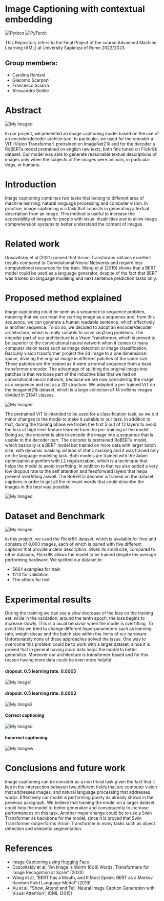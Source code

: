 # Image Captioning with contextual embedding
![Python](https://img.shields.io/badge/python-3670A0?style=for-the-badge&logo=python&logoColor=ffdd54)
![PyTorch](https://img.shields.io/badge/PyTorch-%23EE4C2C.svg?style=for-the-badge&logo=PyTorch&logoColor=white)

This Repository refers to the Final Project of the course Advanced Machine Learning (AML) at University Sapienza of Rome 2022/2023.

## Group members:
* Carolina Romani 
* Giacomo Scarponi
* Francesco Sciarra 
* Alessandro Sottile

# Abstract

![My Imaged](Pictures/image_captioning.jpg)

In our project, we presented an image captioning model based on the use of an encoder/decoder architecture. In particular, we used for the encoder a ViT (Vision Transformer) pretrained on ImageNet21k and for the decoder a RoBERTa model pretrained on english raw texts, both fine tuned on Flickr8k dataset. Our model was able to generate reasonable textual descriptions of images only when the subjects of the images were animals, in particular dogs, or humans.


# Introduction
Image captioning combines two tasks that belong to different area of machine learning: natural language processing and computer vision. In practice, image captioning is a task that consists in generating a textual description from an image. This method is useful to increase the accessibility of images for people with visual disabilities and to allow image comprehension systems to better understand the content of images.

# Related work
Dosovitskiy et al (2021) proved that Vision Transformer obtains excellent results compared to Convolutional Neural Networks and require less computational resources for the train. Wang et al (2019) shows that a BERT model could be used as a language generator, despite of the fact that BERT was trained on language modeling and next sentence prediction tasks only.

# Proposed method explained
Image captioning could be seen as a sequence to sequence problem, meaning that we can treat the starting image as a sequence and, from this sequence, we can generate a human readable sentence, which effectively is another sequence. To do so, we decided to adopt an encoder/decoder architecture, which is really suitable to solve seq2seq problems.
The encoder part of our architecture is a Vison Transformer, which is proved to be superior to the convolutional neural network when it comes to many computer vision tasks such as image detection or image classification. Basically vision transformer project the 2d image to a one dimensional space, dividing the original image in different patches of the same size. These patches are the treated as it were a normal sequence from a base transformer encoder. The advantage of splitting the original image into patches is that we loose part of the inductive bias that we had on convolutional neural network, because we are now considering the image as a sequence and not as a 2D structure. We adopted a pre-trained ViT on the imagenet21k dataset, which is a large collection of 14 millions images divided in 21841 classes. 

![My Imaged](Pictures/vit.png)

The pretrained ViT is intended to be used for a classification task, so we did minor changes to the model to make it suitable to our task. In addition to that, during the training phase we frozen the first 5 out of 12 layers to avoid the loss of high level feature learned from the pre-training of the model. Doing so, the encoder is able to encode the image into a sequence that is usable to the decoder part.
The decoder is pretrained RoBERTa model, which basically is a BERT model but trained on more data with larger batch size, with dynamic masking instead of static masking and it was trained only on the language modeling task.
Both models are trained with the Adam optimization algorithm with L2 regularization, which is a technique that helps the model to avoid overfitting. In addition to that we also added a very low dropout rate to the self attention and feedforward layers that helps prevent overfitting aswell.
The RoBERTa decoder is trained on the dataset captions in order to get all the relevant words that could describe the images in the best way possible.

![My Imaged](Pictures/roberta.png)

# Dataset and Benchmark

![My Imaged](Pictures/flicker.png)

In this project, we used the Flickr8K dataset, which is available for free and consists of 8,000 images, each of which is paired with five different captions that provide a clear description. Given its small size, compared to other datasets, Flickr8K allows the model to be trained despite the average performing hardware. We splitted our dataset in:

*	5664 examples for train
*	1213 for validation
*	The others for test

# Experimental results
During the training we can see a slow decrease of the loss on the training set, while in the validation, around the tenth epoch, the loss begins to increase slowly. This is a usual behavior when the model is overfitting. To avoid this we tried to change different hyperparameters such as learning rate, weight decay and the batch size within the limits of our hardware. Unfortunately none of these approaches solved the issue. One way to overcome this problem could be to work with a larger dataset, since it is proved that in general having more data helps the model to better generalize. Moreover our architecture is transformer based and for this reason having more data could be even more helpful.

#### dropout: 0.5  learning rate: 0.0005
![My Image1](Pictures/Immagine1.png)

#### dropout: 0.5  learning rate: 0.0003
![My Image2](Pictures/Immagine2.png)

#### Correct captioning
![My Imaged](Pictures/dogs.png)

#### Incorrect captioning
![My Imagew](Pictures/water.png)

# Conclusions and future work
Image captioning can be consider as a non trivial task given the fact that it lies in the intersection between two different fields that are computer vision that addresses images, and natural language processing that addresses words. Effectively our model is performing poorly as already shown in the previous paragraph. We believe that training the model on a larger dataset, could help the model to better generalize and consequently to increase performances on this task. Another major change could be to use a Swin Transformer as backbone for the model, since it is proved that Swin Transformer outperforms Vision Transformer in many tasks such as object detection and semantic segmentation.

# References
* [Image Captioning using Hugging Face](https://github.com/kalpesh22-21/Image_Captioning_using_Hugging_Face)
* Dosovitskiy et al, “An Image is Worth 16x16 Words: Transformers for Image Recognition at Scale” (2020)
* Wang et al, “BERT has a Mouth, and It Must Speak: BERT as a Markov Random Field Language Model” (2019)
* Xu et al, “Show, Attend and Tell: Neural Image Caption Generation with Visual Attention”, ICML (2015)



